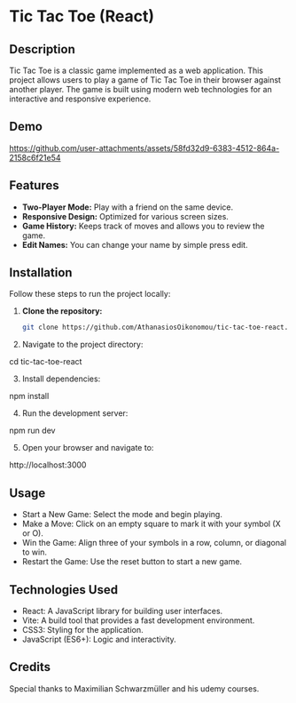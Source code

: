 # Tic Tac Toe (React)

## Description

Tic Tac Toe is a classic game implemented as a web application. This project allows users to play a game of Tic Tac Toe in their browser against another player. The game is built using modern web technologies for an interactive and responsive experience.

## Demo


https://github.com/user-attachments/assets/58fd32d9-6383-4512-864a-2158c6f21e54


## Features

- **Two-Player Mode:** Play with a friend on the same device.
- **Responsive Design:** Optimized for various screen sizes.
- **Game History:** Keeps track of moves and allows you to review the game.
- **Edit Names:** You can change your name by simple press edit.

## Installation

Follow these steps to run the project locally:

1. **Clone the repository:**
   ```bash
   git clone https://github.com/AthanasiosOikonomou/tic-tac-toe-react.git

2. Navigate to the project directory:

cd tic-tac-toe-react

3. Install dependencies:

npm install

4. Run the development server:

npm run dev

5. Open your browser and navigate to:

http://localhost:3000

## Usage

- Start a New Game: Select the mode and begin playing.
- Make a Move: Click on an empty square to mark it with your symbol (X or O).
- Win the Game: Align three of your symbols in a row, column, or diagonal to win.
- Restart the Game: Use the reset button to start a new game.

## Technologies Used

- React: A JavaScript library for building user interfaces.
- Vite: A build tool that provides a fast development environment.
- CSS3: Styling for the application.
- JavaScript (ES6+): Logic and interactivity.

## Credits

Special thanks to Maximilian Schwarzmüller and his udemy courses.
